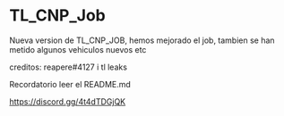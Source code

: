 # TL_CNP_Job

Nueva version de TL_CNP_JOB, hemos mejorado el job, tambien se han metido algunos vehiculos nuevos etc

creditos: reapere#4127 i tl leaks

Recordatorio leer el README.md

https://discord.gg/4t4dTDGjQK
